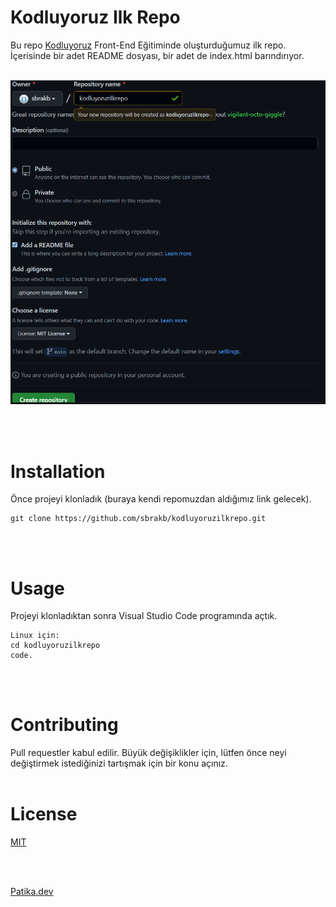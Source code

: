 
# Kodluyoruz Ilk Repo

Bu repo [Kodluyoruz](https://kodluyoruz.org) Front-End Eğitiminde oluşturduğumuz ilk repo. İçerisinde bir adet README dosyası, bir adet de index.html barındırıyor. 
<br ></br>


![](/img/Screenshot%202022-09-21%20230719.png)

<br ></br>


# Installation

Önce projeyi klonladık (buraya kendi repomuzdan aldığımız link gelecek).

    git clone https://github.com/sbrakb/kodluyoruzilkrepo.git
<br ></br>

# Usage

Projeyi klonladıktan sonra Visual Studio Code programında açtık.

    Linux için:
    cd kodluyoruzilkrepo
    code.
<br ></br>

# Contributing

Pull requestler kabul edilir. Büyük değişiklikler için, lütfen önce neyi değiştirmek istediğinizi tartışmak için bir konu açınız.
<br ></br>

# License

[MIT](https://choosealicense.com/licenses/mit/)

<br ></br>


[Patika.dev](https://www.patika.dev/tr)